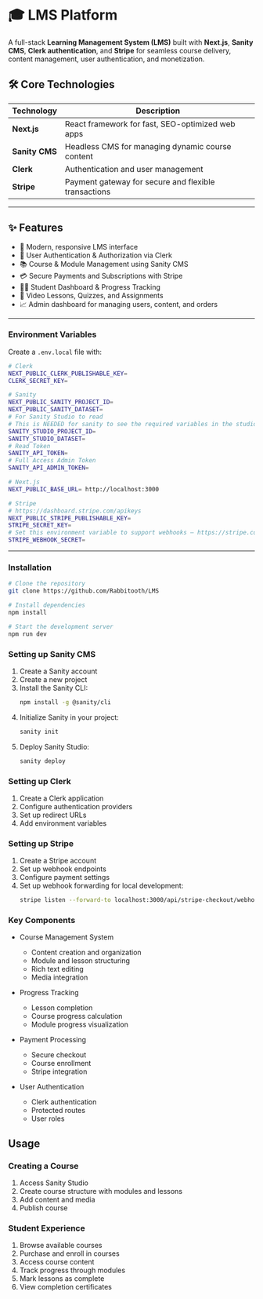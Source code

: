 # 🎓 LMS Platform

A full-stack **Learning Management System (LMS)** built with **Next.js**, **Sanity CMS**, **Clerk authentication**, and **Stripe** for seamless course delivery, content management, user authentication, and monetization.

## 🛠️ Core Technologies

| Technology | Description |
|------------|-------------|
| **Next.js** | React framework for fast, SEO-optimized web apps |
| **Sanity CMS** | Headless CMS for managing dynamic course content |
| **Clerk** | Authentication and user management |
| **Stripe** | Payment gateway for secure and flexible transactions |

---

## ✨ Features

- 🚀 Modern, responsive LMS interface
- 🔐 User Authentication & Authorization via Clerk
- 📚 Course & Module Management using Sanity CMS
- 💳 Secure Payments and Subscriptions with Stripe
- 🧑‍🎓 Student Dashboard & Progress Tracking
- 🎥 Video Lessons, Quizzes, and Assignments
- 📈 Admin dashboard for managing users, content, and orders

---

### Environment Variables

Create a `.env.local` file with:

```bash
# Clerk
NEXT_PUBLIC_CLERK_PUBLISHABLE_KEY=
CLERK_SECRET_KEY=

# Sanity
NEXT_PUBLIC_SANITY_PROJECT_ID=
NEXT_PUBLIC_SANITY_DATASET=
# For Sanity Studio to read
# This is NEEDED for sanity to see the required variables in the studio deployment
SANITY_STUDIO_PROJECT_ID=
SANITY_STUDIO_DATASET=
# Read Token
SANITY_API_TOKEN=
# Full Access Admin Token
SANITY_API_ADMIN_TOKEN=

# Next.js
NEXT_PUBLIC_BASE_URL= http://localhost:3000

# Stripe
# https://dashboard.stripe.com/apikeys
NEXT_PUBLIC_STRIPE_PUBLISHABLE_KEY=
STRIPE_SECRET_KEY=
# Set this environment variable to support webhooks — https://stripe.com/docs/webhooks#verify-events
STRIPE_WEBHOOK_SECRET=
```

---

### Installation

```bash
# Clone the repository
git clone https://github.com/Rabbitooth/LMS

# Install dependencies
npm install

# Start the development server
npm run dev
```

### Setting up Sanity CMS

1. Create a Sanity account
2. Create a new project
3. Install the Sanity CLI:
   ```bash
   npm install -g @sanity/cli
   ```
4. Initialize Sanity in your project:
   ```bash
   sanity init
   ```
5. Deploy Sanity Studio:
   ```bash
   sanity deploy
   ```

### Setting up Clerk

1. Create a Clerk application
2. Configure authentication providers
3. Set up redirect URLs
4. Add environment variables

### Setting up Stripe

1. Create a Stripe account
2. Set up webhook endpoints
3. Configure payment settings
4. Set up webhook forwarding for local development:
   ```bash
   stripe listen --forward-to localhost:3000/api/stripe-checkout/webhook
   ```

### Key Components

- Course Management System

  - Content creation and organization
  - Module and lesson structuring
  - Rich text editing
  - Media integration

- Progress Tracking

  - Lesson completion
  - Course progress calculation
  - Module progress visualization

- Payment Processing

  - Secure checkout
  - Course enrollment
  - Stripe integration

- User Authentication
  - Clerk authentication
  - Protected routes
  - User roles

## Usage

### Creating a Course

1. Access Sanity Studio
2. Create course structure with modules and lessons
3. Add content and media
4. Publish course

### Student Experience

1. Browse available courses
2. Purchase and enroll in courses
3. Access course content
4. Track progress through modules
5. Mark lessons as complete
6. View completion certificates

